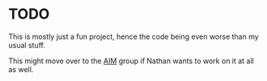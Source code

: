 # TODO

This is mostly just a fun project, hence the code being even worse than my usual stuff.

This might move over to the [AIM](https://github.com/Aim-Educational) group if Nathan wants to work on it at all as well.
